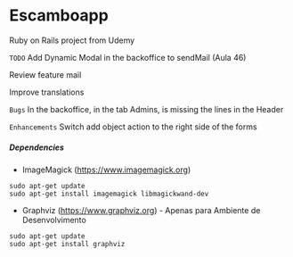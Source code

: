# Escamboapp
Ruby on Rails project from Udemy


`TODO`
Add Dynamic Modal in the backoffice to sendMail (Aula 46)

Review feature mail

Improve translations

`Bugs`
In the backoffice, in the tab Admins, is missing the lines in the Header

`Enhancements`
Switch add object action to the right side of the forms


##### Dependencies

* ImageMagick (https://www.imagemagick.org)
 
```
sudo apt-get update
sudo apt-get install imagemagick libmagickwand-dev
```

* Graphviz (https://www.graphviz.org) - Apenas para Ambiente de Desenvolvimento

```
sudo apt-get update
sudo apt-get install graphviz
```
 
